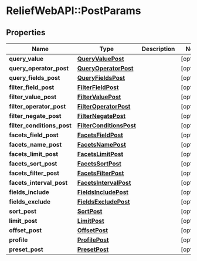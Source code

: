 # ReliefWebAPI::PostParams

## Properties
Name | Type | Description | Notes
------------ | ------------- | ------------- | -------------
**query_value** | [**QueryValuePost**](QueryValuePost.md) |  | [optional] 
**query_operator_post** | [**QueryOperatorPost**](QueryOperatorPost.md) |  | [optional] 
**query_fields_post** | [**QueryFieldsPost**](QueryFieldsPost.md) |  | [optional] 
**filter_field_post** | [**FilterFieldPost**](FilterFieldPost.md) |  | [optional] 
**filter_value_post** | [**FilterValuePost**](FilterValuePost.md) |  | [optional] 
**filter_operator_post** | [**FilterOperatorPost**](FilterOperatorPost.md) |  | [optional] 
**filter_negate_post** | [**FilterNegatePost**](FilterNegatePost.md) |  | [optional] 
**filter_conditions_post** | [**FilterConditionsPost**](FilterConditionsPost.md) |  | [optional] 
**facets_field_post** | [**FacetsFieldPost**](FacetsFieldPost.md) |  | [optional] 
**facets_name_post** | [**FacetsNamePost**](FacetsNamePost.md) |  | [optional] 
**facets_limit_post** | [**FacetsLimitPost**](FacetsLimitPost.md) |  | [optional] 
**facets_sort_post** | [**FacetsSortPost**](FacetsSortPost.md) |  | [optional] 
**facets_filter_post** | [**FacetsFilterPost**](FacetsFilterPost.md) |  | [optional] 
**facets_interval_post** | [**FacetsIntervalPost**](FacetsIntervalPost.md) |  | [optional] 
**fields_include** | [**FieldsIncludePost**](FieldsIncludePost.md) |  | [optional] 
**fields_exclude** | [**FieldsExcludePost**](FieldsExcludePost.md) |  | [optional] 
**sort_post** | [**SortPost**](SortPost.md) |  | [optional] 
**limit_post** | [**LimitPost**](LimitPost.md) |  | [optional] 
**offset_post** | [**OffsetPost**](OffsetPost.md) |  | [optional] 
**profile** | [**ProfilePost**](ProfilePost.md) |  | [optional] 
**preset_post** | [**PresetPost**](PresetPost.md) |  | [optional] 


